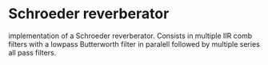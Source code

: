 # Schroeder reverberator
implementation of a Schroeder reverberator. Consists in multiple IIR comb filters with a lowpass Butterworth filter in paralell followed by multiple series all pass filters. 
